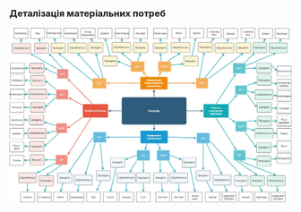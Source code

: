 ### Деталізація матеріальних потреб
![MindMap](https://github.com/oleksandrblazhko/ai204-evchev/blob/ai204-evchev_with_laboratory_work_1/MindMapTemplate.jpg)
